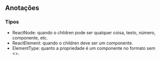 ## Anotações

### Tipos

- ReactNode: quando o children pode ser qualquer coisa, texto, número, componente, etc.
- ReactElement: quando o children deve ser um componente.
- ElementType: quanto a propriedade é um componente no formato sem <>.

